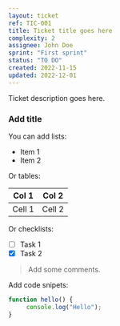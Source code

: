 ```yaml
---
layout: ticket
ref: TIC-001
title: Ticket title goes here
complexity: 2
assignee: John Doe
sprint: "First sprint"
status: "TO DO"
created: 2022-11-15
updated: 2022-12-01
---
```

Ticket description goes here.

### Add title

You can add lists:

- Item 1
- Item 2

Or tables:

Col 1 | Col 2
----- | -----
Cell 1 | Cell 2

Or checklists:

- [ ] Task 1
- [x] Task 2

> Add some comments.

Add code snipets:

```javascript
function hello() {
     console.log("Hello");
}
```
